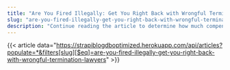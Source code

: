 ```yaml
---
title: "Are You Fired Illegally: Get You Right Back with Wrongful Termination Lawyers"
slug: "are-you-fired-illegally-get-you-right-back-with-wrongful-termination-lawyers"
description: "Continue reading the article to determine how much compensation you can expect for being fired illegally with expert wrongful termination lawyers in Los Angeles."
---
```


{{< article data="https://strapiblogdboptimized.herokuapp.com/api/articles?populate=*&filters[slug][$eq]=are-you-fired-illegally-get-you-right-back-with-wrongful-termination-lawyers" >}}
